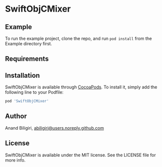 # SwiftObjCMixer

## Example

To run the example project, clone the repo, and run `pod install` from the Example directory first.

## Requirements

## Installation

SwiftObjCMixer is available through [CocoaPods](https://cocoapods.org). To install
it, simply add the following line to your Podfile:

```ruby
pod 'SwiftObjCMixer'
```

## Author

Anand Biligiri, abiligiri@users.noreply.github.com

## License

SwiftObjCMixer is available under the MIT license. See the LICENSE file for more info.
